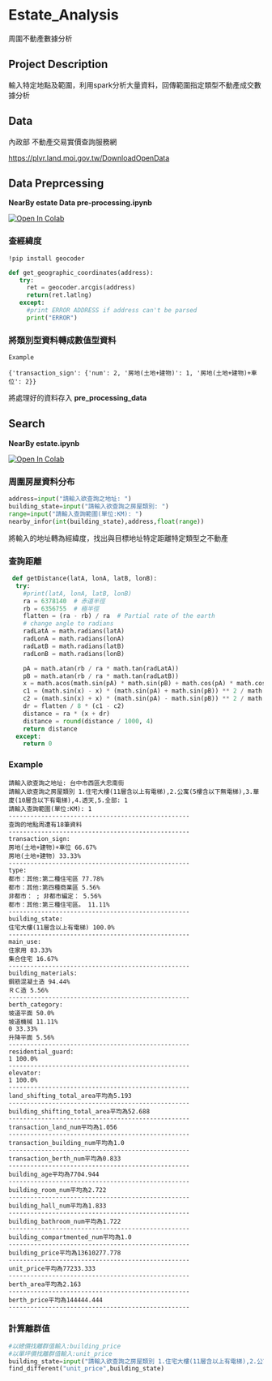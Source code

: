 # Estate_Analysis

周圍不動產數據分析

## Project Description

輸入特定地點及範圍，利用spark分析大量資料，回傳範圍指定類型不動產成交數據分析

## Data

內政部 不動產交易實價查詢服務網

https://plvr.land.moi.gov.tw/DownloadOpenData

 ## Data Preprcessing

 **NearBy estate  Data pre-processing.ipynb**
 
 [![Open In Colab](https://colab.research.google.com/assets/colab-badge.svg)](https://colab.research.google.com/drive/1jbTUWmZQKcX9Bi3Z1kogu3EIuGUjjMJG?usp=sharing)

 ### 查經緯度

 `!pip install geocoder`

 ```python
 def get_geographic_coordinates(address):
    try:
      ret = geocoder.arcgis(address)
      return(ret.latlng)
    except:
      #print ERROR ADDRESS if address can't be parsed  
      print("ERROR")
 ```

 ### 將類別型資料轉成數值型資料

    Example

    {'transaction_sign': {'num': 2, '房地(土地+建物)': 1, '房地(土地+建物)+車位': 2}}

將處理好的資料存入 **pre_processing_data**

## Search

 **NearBy estate.ipynb**
 
 [![Open In Colab](https://colab.research.google.com/assets/colab-badge.svg)](https://colab.research.google.com/drive/1ZCkgZ3bVR2xlqSDQj9IIAvaMqO0sTDcr?usp=sharing)


### 周圍房屋資料分布

```python
address=input("請輸入欲查詢之地址: ")
building_state=input("請輸入欲查詢之房屋類別: ")
range=input("請輸入查詢範圍(單位:KM): ")
nearby_infor(int(building_state),address,float(range))
 ```

將輸入的地址轉為經緯度，找出與目標地址特定距離特定類型之不動產

### 查詢距離

```python
 def getDistance(latA, lonA, latB, lonB):
  try:
    #print(latA, lonA, latB, lonB)
    ra = 6378140  # 赤道半徑
    rb = 6356755  # 極半徑
    flatten = (ra - rb) / ra  # Partial rate of the earth
    # change angle to radians
    radLatA = math.radians(latA)
    radLonA = math.radians(lonA)
    radLatB = math.radians(latB)
    radLonB = math.radians(lonB)

    pA = math.atan(rb / ra * math.tan(radLatA))
    pB = math.atan(rb / ra * math.tan(radLatB))
    x = math.acos(math.sin(pA) * math.sin(pB) + math.cos(pA) * math.cos(pB) * math.cos(radLonA - radLonB))
    c1 = (math.sin(x) - x) * (math.sin(pA) + math.sin(pB)) ** 2 / math.cos(x / 2) ** 2
    c2 = (math.sin(x) + x) * (math.sin(pA) - math.sin(pB)) ** 2 / math.sin(x / 2) ** 2
    dr = flatten / 8 * (c1 - c2)
    distance = ra * (x + dr)
    distance = round(distance / 1000, 4)
    return distance
  except:
    return 0
 ```

### Example
    
    請輸入欲查詢之地址: 台中市西區大忠南街
    請輸入欲查詢之房屋類別 1.住宅大樓(11層含以上有電梯),2.公寓(5樓含以下無電梯),3.華廈(10層含以下有電梯),4.透天,5.全部: 1
    請輸入查詢範圍(單位:KM): 1
    --------------------------------------------------
    查詢的地點周遭有18筆資料
    --------------------------------------------------
    transaction_sign:
    房地(土地+建物)+車位 66.67%
    房地(土地+建物) 33.33%
    --------------------------------------------------
    type:
    都市：其他:第二種住宅區 77.78%
    都市：其他:第四種商業區 5.56%
    非都市： ; 非都市編定： 5.56%
    都市：其他:第三種住宅區。 11.11%
    --------------------------------------------------
    building_state:
    住宅大樓(11層含以上有電梯) 100.0%
    --------------------------------------------------
    main_use:
    住家用 83.33%
    集合住宅 16.67%
    --------------------------------------------------
    building_materials:
    鋼筋混凝土造 94.44%
    ＲＣ造 5.56%
    --------------------------------------------------
    berth_category:
    坡道平面 50.0%
    坡道機械 11.11%
    0 33.33%
    升降平面 5.56%
    --------------------------------------------------
    residential_guard:
    1 100.0%
    --------------------------------------------------
    elevator:
    1 100.0%
    --------------------------------------------------
    land_shifting_total_area平均為5.193
    --------------------------------------------------
    building_shifting_total_area平均為52.688
    --------------------------------------------------
    transaction_land_num平均為1.056
    --------------------------------------------------
    transaction_building_num平均為1.0
    --------------------------------------------------
    transaction_berth_num平均為0.833
    --------------------------------------------------
    building_age平均為7704.944
    --------------------------------------------------
    building_room_num平均為2.722
    --------------------------------------------------
    building_hall_num平均為1.833
    --------------------------------------------------
    building_bathroom_num平均為1.722
    --------------------------------------------------
    building_compartmented_num平均為1.0
    --------------------------------------------------
    building_price平均為13610277.778
    --------------------------------------------------
    unit_price平均為77233.333
    --------------------------------------------------
    berth_area平均為2.163
    --------------------------------------------------
    berth_price平均為144444.444
    --------------------------------------------------

### 計算離群值

```python
#以總價找離群值輸入:building_price
#以單坪價找離群值輸入:unit_price
building_state=input("請輸入欲查詢之房屋類別 1.住宅大樓(11層含以上有電梯),2.公寓(5樓含以下無電梯),3.華廈(10層含以下有電梯),4.透天,5.全部: ")
find_different("unit_price",building_state)
```




